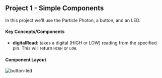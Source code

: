 ## Project 1 - Simple Components

In this project we'll use the Particle Photon, a button, and an LED.

#### Key Concepts/Components
- **digitalRead:** takes a digital (HIGH or LOW) reading from the specified pin. This will return `HIGH` or `LOW`.

#### Component Layout

![button-led](https://cloud.githubusercontent.com/assets/1410181/23530465/04ecedac-ff5f-11e6-8871-b9ea5cee8b71.png)
